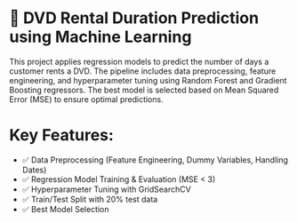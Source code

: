 
# 🚀 DVD Rental Duration Prediction using Machine Learning

This project applies regression models to predict the number of days a customer rents a DVD. The pipeline includes data preprocessing, feature engineering, and hyperparameter tuning using Random Forest and Gradient Boosting regressors. The best model is selected based on Mean Squared Error (MSE) to ensure optimal predictions.

# Key Features:

- ✅ Data Preprocessing (Feature Engineering, Dummy Variables, Handling Dates)
- ✅ Regression Model Training & Evaluation (MSE < 3)
- ✅ Hyperparameter Tuning with GridSearchCV
- ✅ Train/Test Split with 20% test data
- ✅ Best Model Selection
